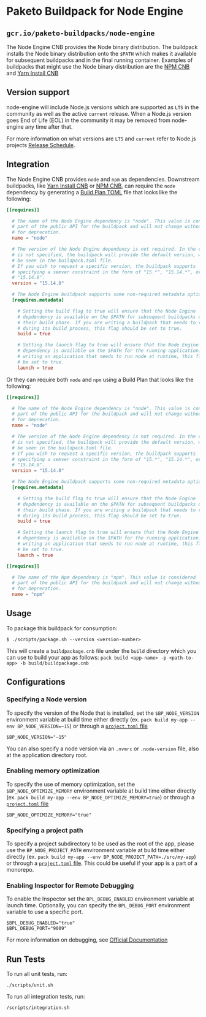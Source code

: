 # Paketo Buildpack for Node Engine

## `gcr.io/paketo-buildpacks/node-engine`

The Node Engine CNB provides the Node binary distribution.  The buildpack
installs the Node binary distribution onto the `$PATH` which makes it available
for subsequent buildpacks and in the final running container.  Examples of
buildpacks that might use the Node binary distribution are the [NPM
CNB](https://github.com/paketo-buildpacks/npm) and [Yarn Install
CNB](https://github.com/paketo-buildpacks/yarn-install)

## Version support

node-engine will include Node.js versions which are supported as `LTS` in the
community as well as the active `current` release. When a Node.js version goes
End of Life (EOL) in the community it may be removed from node-engine
any time after that.

For more information on what versions are `LTS` and `current` refer to Node.js
projects [Release Schedule](https://github.com/nodejs/release#release-schedule).

## Integration

The Node Engine CNB provides `node` and `npm` as dependencies. Downstream buildpacks, like
[Yarn Install CNB](https://github.com/paketo-buildpacks/yarn-install) or
[NPM CNB](https://github.com/paketo-buildpacks/npm), can require the `node` dependency
by generating a [Build Plan
TOML](https://github.com/buildpacks/spec/blob/master/buildpack.md#build-plan-toml)
file that looks like the following:

```toml
[[requires]]

  # The name of the Node Engine dependency is "node". This value is considered
  # part of the public API for the buildpack and will not change without a plan
  # for deprecation.
  name = "node"

  # The version of the Node Engine dependency is not required. In the case it
  # is not specified, the buildpack will provide the default version, which can
  # be seen in the buildpack.toml file.
  # If you wish to request a specific version, the buildpack supports
  # specifying a semver constraint in the form of "15.*", "15.14.*", or even
  # "15.14.0".
  version = "15.14.0"

  # The Node Engine buildpack supports some non-required metadata options.
  [requires.metadata]

    # Setting the build flag to true will ensure that the Node Engine
    # depdendency is available on the $PATH for subsequent buildpacks during
    # their build phase. If you are writing a buildpack that needs to run Node
    # during its build process, this flag should be set to true.
    build = true

    # Setting the launch flag to true will ensure that the Node Engine
    # dependency is available on the $PATH for the running application. If you are
    # writing an application that needs to run node at runtime, this flag should
    # be set to true.
    launch = true
```

Or they can require both `node` and `npm` using a Build Plan that looks like the following:

```toml
[[requires]]

  # The name of the Node Engine dependency is "node". This value is considered
  # part of the public API for the buildpack and will not change without a plan
  # for deprecation.
  name = "node"

  # The version of the Node Engine dependency is not required. In the case it
  # is not specified, the buildpack will provide the default version, which can
  # be seen in the buildpack.toml file.
  # If you wish to request a specific version, the buildpack supports
  # specifying a semver constraint in the form of "15.*", "15.14.*", or even
  # "15.14.0".
  version = "15.14.0"

  # The Node Engine buildpack supports some non-required metadata options.
  [requires.metadata]

    # Setting the build flag to true will ensure that the Node Engine
    # depdendency is available on the $PATH for subsequent buildpacks during
    # their build phase. If you are writing a buildpack that needs to run Node
    # during its build process, this flag should be set to true.
    build = true

    # Setting the launch flag to true will ensure that the Node Engine
    # dependency is available on the $PATH for the running application. If you are
    # writing an application that needs to run node at runtime, this flag should
    # be set to true.
    launch = true

[[requires]]

  # The name of the Npm dependency is "npm". This value is considered
  # part of the public API for the buildpack and will not change without a plan
  # for deprecation.
  name = "npm"
```

## Usage

To package this buildpack for consumption:

```
$ ./scripts/package.sh --version <version-number>
```

This will create a `buildpackage.cnb` file under the `build` directory which you
can use to build your app as follows:
`pack build <app-name> -p <path-to-app> -b build/buildpackage.cnb`

## Configurations

### Specifying a Node version

To specify the version of the Node that is installed, set the `$BP_NODE_VERSION`
environment variable at build time either directly (ex. `pack build my-app
--env BP_NODE_VERSION=~15`) or through a [`project.toml`
file](https://github.com/buildpacks/spec/blob/main/extensions/project-descriptor.md)

```shell
$BP_NODE_VERSION="~15"
```

You can also specify a node version via an `.nvmrc` or `.node-version` file, also at the application directory root.

### Enabling memory optimization

To specify the use of memory optimization, set the `$BP_NODE_OPTIMIZE_MEMORY`
environment variable at build time either directly (ex. `pack build my-app
--env BP_NODE_OPTIMIZE_MEMORY=true`) or through a [`project.toml`
file](https://github.com/buildpacks/spec/blob/main/extensions/project-descriptor.md)

```shell
$BP_NODE_OPTIMIZE_MEMORY="true"
```

### Specifying a project path

To specify a project subdirectory to be used as the root of the app, please use
the `BP_NODE_PROJECT_PATH` environment variable at build time either directly
(ex. `pack build my-app --env BP_NODE_PROJECT_PATH=./src/my-app`) or through a
[`project.toml`
file](https://github.com/buildpacks/spec/blob/main/extensions/project-descriptor.md).
This could be useful if your app is a part of a monorepo.

### Enabling Inspector for Remote Debugging

To enable the Inspector set the `BPL_DEBUG_ENABLED` environment variable at launch time. Optionally, you can specify the `BPL_DEBUG_PORT` environment variable to use a specific port.

```shell
$BPL_DEBUG_ENABLED="true"
$BPL_DEBUG_PORT="9009"
```

For more information on debugging, see [Official Documentation](https://nodejs.org/en/docs/guides/debugging-getting-started)

## Run Tests

To run all unit tests, run:
```
./scripts/unit.sh
```

To run all integration tests, run:
```
/scripts/integration.sh
```
